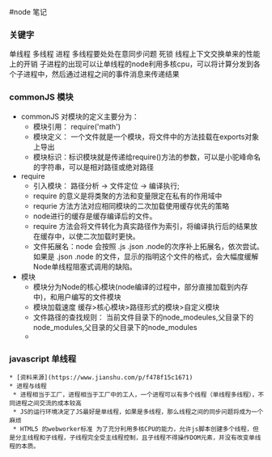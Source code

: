 <!--
 * @Description: 
 * @Author: snow.wu
 * @Date: 2019-08-16 10:14:08
 * @LastEditors: snow.wu
 * @LastEditTime: 2019-08-29 16:16:36
 -->
#node 笔记
### 关键字
单线程 
多线程
进程
多线程要处处在意同步问题
死锁
线程上下文交换单来的性能上的开销
子进程的出现可以让单线程的node利用多核cpu，可以将计算分发到各个子进程中，然后通过进程之间的事件消息来传递结果


### commonJS 模块
* commonJS 对模块的定义主要分为：
    * 模块引用： require('math')
    * 模块定义： 一个文件就是一个模块，将文件中的方法挂载在exports对象上导出
    * 模块标识：标识模块就是传递给require()方法的参数，可以是小驼峰命名的字符串，可以是相对路径或绝对路径
* require
    * 引入模块： 路径分析 -> 文件定位 -> 编译执行;
    * require 的意义是将类聚的方法和变量限定在私有的作用域中
    * requrie 方法方法对应相同模块的二次加载使用缓存优先的策略
    * node进行的缓存是缓存编译后的文件。
    * require 方法会将文件转化为真实路径作为索引，将编译执行后的结果放在缓存中，以使二次加载时更快。
    * 文件拓展名：node 会按照 .js .json .node的次序补上拓展名，依次尝试。如果是 .json .node 的文件，显示的指明这个文件的格式，会大幅度缓解Node单线程阻塞式调用的缺陷。
* 模块
    * 模块分为Node的核心模块(node编译的过程中，部分直接加载到内存中)，和用户编写的文件模块
    * 模块加载速度 缓存>核心模块>路径形式的模块>自定义模块
    * 文件路径的查找规则： 当前文件目录下的node_modeules,父目录下的node_modules,父目录的父目录下的node_modules
    * 

### javascript 单线程
    * [资料来源](https://www.jianshu.com/p/f478f15c1671)
    * 进程与线程
     * 进程相当于工厂，进程相当于工厂中的工人，一个进程可以有多个线程（单线程多线程），不同进程之间交流的成本较高
     * JS的运行环境决定了JS最好是单线程，如果是多线程，那么线程之间的同步问题将成为一个麻烦
     * HTML5 的webworker标准 为了充分利用多核CPU的能力，允许js脚本创建多个线程，但是分主线程和子线程，子线程完全受主线程控制，且子线程不得操作DOM元素，并没有改变单线程的本质。
